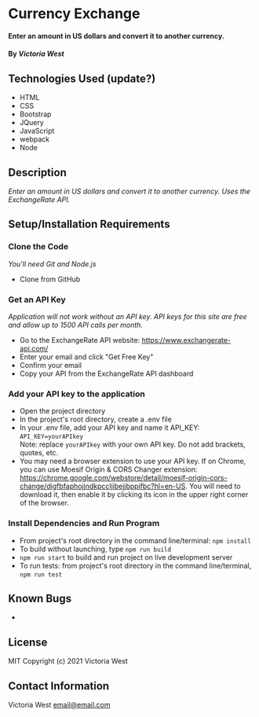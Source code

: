 # Currency Exchange

#### Enter an amount in US dollars and convert it to another currency.

#### By _**Victoria West**_

## Technologies Used (update?)
* HTML
* CSS
* Bootstrap
* JQuery
* JavaScript
* webpack
* Node

## Description
_Enter an amount in US dollars and convert it to another currency. Uses the ExchangeRate API._

## Setup/Installation Requirements
### Clone the Code
_You'll need Git and Node.js_
* Clone from GitHub

### Get an API Key
_Application will not work without an API key. API keys for this site are free and allow up to 1500 API calls per month._
* Go to the ExchangeRate API website: https://www.exchangerate-api.com/
* Enter your email and click "Get Free Key"
* Confirm your email
* Copy your API from the ExchangeRate API dashboard

### Add your API key to the application
* Open the project directory
* In the project's root directory, create a .env file
* In your .env file, add your API key and name it API_KEY:  
  `API_KEY=yourAPIkey`   
  Note: replace `yourAPIkey` with your own API key. Do not add brackets, quotes, etc.
* You may need a browser extension to use your API key. If on Chrome, you can use Moesif Origin & CORS Changer extension: https://chrome.google.com/webstore/detail/moesif-origin-cors-change/digfbfaphojjndkpccljibejjbppifbc?hl=en-US. You will need to download it, then enable it by clicking its icon in the upper right corner of the browser.

### Install Dependencies and Run Program
* From project's root directory in the command line/terminal: `npm install`
* To build without launching, type `npm run build`
* `npm run start` to build and run project on live development server
* To run tests: from project's root directory in the command line/terminal, `npm run test`


## Known Bugs
* 
## License
MIT
Copyright (c) 2021 Victoria West
## Contact Information
Victoria West email@email.com

